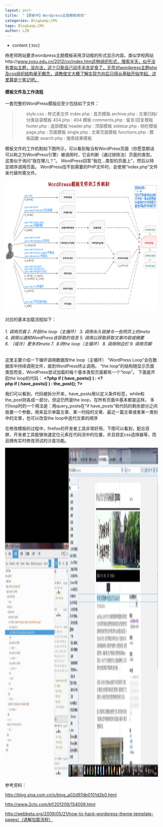 ```yaml
---
layout: post
title:  "【更新中】Wordpress主题模板修改" 
categories: Blog&amp;CMS
tags: Blog&amp;CMS
author: LZN
---
```


* content
{:toc}

杨老师网站要求wordpress主题模板采用浮动框的形式显示内容。类似学校网站http://www.sysu.edu.cn/2012/cn/index.htm这种组织形式，搜索半天，似乎没有类似主题，没办法，这个只能自己动手丰衣足食了，无奈对wordpress主题php及css组织结构毫无概念，请教俊文大概了解实现方向后只得从基础开始学起。这里算是个笔记吧。
<h4>模板文件及工作流程</h4>
一套完整的WordPress模版应至少包括如下文件：
<blockquote>
<p style="padding-left: 30px;">style.css : 样式表文件
index.php : 首页模板
archive.php : 文章归档/分类目录模板
404.php : 404 模板
comments.php : 留言/回复模板
footer.php : 底部模板
header.php : 顶部模板
sidebar.php : 侧栏模板
page.php : 页面模板
single.php : 文章页面模板
functions.php : 模板函数
search.php : 搜索结果模板</p>
</blockquote>
模板文件的工作机制如下图所示，可以看到每当有WordPress页面（你愿意额话可以称之为WordPress引擎）被调用时，它会判断（通过排除法）页面的类型。 这类似于询问“我在哪儿？”。 WordPress回答“我在…类型的页面上”，然后以特定顺序调用页面。 WordPress找不到需要的PHP文件时，会使用“index.php”文件来代替所需文件。

<a href="../uploads/2014/09/B7WuAagY.gif"><img class="alignnone size-full wp-image-156" src="../uploads/2014/09/B7WuAagY.gif" alt="B7WuAagY" width="720" height="430" /></a>

对应的基本加载流程如下：
<h6>1. 调用页眉
2. 开启the loop（主循环）
3. 调用永久链接与一些网页上的meta
4. 调用以通知WordPress该获取的信息
5. 调用以获取获取文章内容或摘要
6. （或许）更多的meta
7. 关闭the loop（主循环）
8. 调用侧边栏
9. 调用页脚</h6>
这里主要介绍一下循环调用数据库the loop（主循环）
“WordPress Loop”会在数据库中持续调用文件，直到WordPress终止调用。 “the loop”的结构随显示页面类型而变，WordPress尝试加载的每个基本类型页面都有一个“loop”。 下面是开启the loop的代码：
<strong>&lt;?php if ( have_posts() ) : &lt;?php if ( have_posts() ) : the_post(); ?&gt; </strong>

我们可以看到，代码被拆分开来，have_posts用以定义条件标签，while和the_post则各成一部分，但这仍然是the loop，在所有页面中基本都是这样。 多行loop时的一个用法是：用query_posts在“if have_posts”和代码的剩余部分之间放置一个参数，用来显示单篇文章、某一时段的文章、最近一篇文章或者某一类别中的文章，也可以改变the loop中迭代文章的顺序

在修改模板的过程中，firefox的开发者工具非常好用，下图可以看到，配合双屏，开发者工具能够快速定位元素在代码流中的位置，并且锁定css选择器等，而且拥有实时修改测试的沙盒功能。

<a href="../uploads/2014/09/test.jpg"><img class="alignnone size-full wp-image-153" src="../uploads/2014/09/test.jpg" alt="test" width="3286" height="1080" /></a>

参考资料：

http://blog.sina.com.cn/s/blog_a02d97db0101d2b0.html

http://www.2cto.com/kf/201209/154009.html

http://webbeta.org/2009/05/21/how-to-hack-wordpress-theme-template-pages/（讲解加载流程）